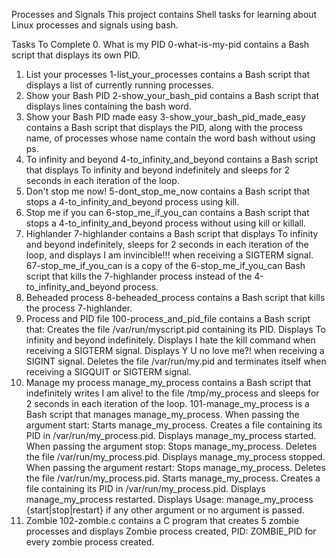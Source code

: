 Processes and Signals
This project contains Shell tasks for learning about Linux processes and signals using bash.

Tasks To Complete
 0. What is my PID
0-what-is-my-pid contains a Bash script that displays its own PID.
 1. List your processes
1-list_your_processes contains a Bash script that displays a list of currently running processes.
 2. Show your Bash PID
2-show_your_bash_pid contains a Bash script that displays lines containing the bash word.
 3. Show your Bash PID made easy
3-show_your_bash_pid_made_easy contains a Bash script that displays the PID, along with the process name, of processes whose name contain the word bash without using ps.
 4. To infinity and beyond
4-to_infinity_and_beyond contains a Bash script that displays To infinity and beyond indefinitely and sleeps for 2 seconds in each iteration of the loop.
 5. Don't stop me now!
5-dont_stop_me_now contains a Bash script that stops a 4-to_infinity_and_beyond process using kill.
 6. Stop me if you can
6-stop_me_if_you_can contains a Bash script that stops a 4-to_infinity_and_beyond process without using kill or killall.
 7. Highlander
7-highlander contains a Bash script that displays To infinity and beyond indefinitely, sleeps for 2 seconds in each iteration of the loop, and displays I am invincible!!! when receiving a SIGTERM signal.
67-stop_me_if_you_can is a copy of the 6-stop_me_if_you_can Bash script that kills the 7-highlander process instead of the 4-to_infinity_and_beyond process.
 8. Beheaded process
8-beheaded_process contains a Bash script that kills the process 7-highlander.
 9. Process and PID file
100-process_and_pid_file contains a Bash script that:
Creates the file /var/run/myscript.pid containing its PID.
Displays To infinity and beyond indefinitely.
Displays I hate the kill command when receiving a SIGTERM signal.
Displays Y U no love me?! when receiving a SIGINT signal.
Deletes the file /var/run/my.pid and terminates itself when receiving a SIGQUIT or SIGTERM signal.
 10. Manage my process
manage_my_process contains a Bash script that indefinitely writes I am alive! to the file /tmp/my_process and sleeps for 2 seconds in each iteration of the loop.
101-manage_my_process is a Bash script that manages manage_my_process.
When passing the argument start:
Starts manage_my_process.
Creates a file containing its PID in /var/run/my_process.pid.
Displays manage_my_process started.
When passing the argument stop:
Stops manage_my_process.
Deletes the file /var/run/my_process.pid.
Displays manage_my_process stopped.
When passing the argument restart:
Stops manage_my_process.
Deletes the file /var/run/my_process.pid.
Starts manage_my_process.
Creates a file containing its PID in /var/run/my_process.pid.
Displays manage_my_process restarted.
Displays Usage: manage_my_process {start|stop|restart} if any other argument or no argument is passed.
 11. Zombie
102-zombie.c contains a C program that creates 5 zombie processes and displays Zombie process created, PID: ZOMBIE_PID for every zombie process created.

